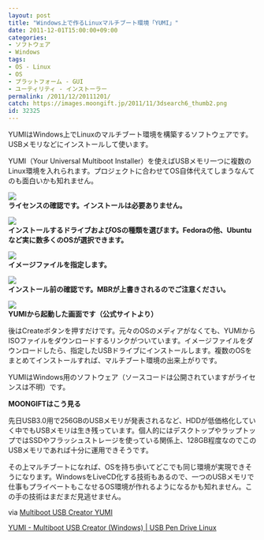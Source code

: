 ```yaml
---
layout: post
title: "Windows上で作るLinuxマルチブート環境「YUMI」"
date: 2011-12-01T15:00:00+09:00
categories:
- ソフトウェア
- Windows
tags: 
- OS - Linux
- OS
- プラットフォーム - GUI
- ユーティリティ - インストーラー
permalink: /2011/12/20111201/
catch: https://images.moongift.jp/2011/11/3dsearch6_thumb2.png
id: 32325
---
```

YUMIはWindows上でLinuxのマルチブート環境を構築するソフトウェアです。USBメモリなどにインストールして使います。

  

YUMI（Your Universal Multiboot Installer）を使えばUSBメモリ一つに複数のLinux環境を入れられます。プロジェクトに合わせてOS自体代えてしまうなんてのも面白いかも知れません。

  

[![](https://images.moongift.jp/2011/11/3dsearch1_thumb4.png)](https://images.moongift.jp/2011/11/3dsearch114.png)  
**ライセンスの確認です。インストールは必要ありません。**

  

[![](https://images.moongift.jp/2011/11/3dsearch2_thumb3.png)](https://images.moongift.jp/2011/11/3dsearch25.png)  
**インストールするドライブおよびOSの種類を選びます。Fedoraの他、Ubuntuなど実に数多くのOSが選択できます。**

  

[![](https://images.moongift.jp/2011/11/3dsearch6_thumb2.png)](https://images.moongift.jp/2011/11/3dsearch62.png)  
**イメージファイルを指定します。**

  

[![](https://images.moongift.jp/2011/11/3dsearch7_thumb2.png)](https://images.moongift.jp/2011/11/3dsearch72.png)  
**インストール前の確認です。MBRが上書きされるのでご注意ください。**

  

[![](https://images.moongift.jp/2011/11/YUMI-Boot-Menu_thumb.png)](https://images.moongift.jp/2011/11/YUMI-Boot-Menu.png)  
**YUMIから起動した画面です（公式サイトより）**

  

後はCreateボタンを押すだけです。元々のOSのメディアがなくても、YUMIからISOファイルをダウンロードするリンクがついています。イメージファイルをダウンロードしたら、指定したUSBドライブにインストールします。複数のOSをまとめてインストールすれば、マルチブート環境の出来上がりです。

  
<!--more-->  

YUMIはWindows用のソフトウェア（ソースコードは公開されていますがライセンスは不明）です。

  
  
  

**MOONGIFTはこう見る**

  

先日USB3.0用で256GBのUSBメモリが発表されるなど、HDDが低価格化していく中でもUSBメモリは生き残っています。個人的にはデスクトップやラップトップではSSDやフラッシュストレージを使っている関係上、128GB程度なのでこのUSBメモリであれば十分に運用できそうです。

  

その上マルチブートになれば、OSを持ち歩いてどこでも同じ環境が実現できそうになります。WindowsをLiveCD化する技術もあるので、一つのUSBメモリで仕事もプライベートもこなせるOS環境が作れるようになるかも知れません。この手の技術はまだまだ見逃せません。

  

via [Multiboot USB Creator YUMI](http://www.ghacks.net/2011/11/21/multiboot-usb-creator-yumi/)

  

[YUMI - Multiboot USB Creator (Windows) | USB Pen Drive Linux](http://www.pendrivelinux.com/yumi-multiboot-usb-creator/)

